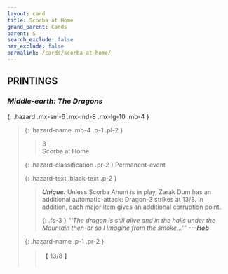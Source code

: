 ```yaml
---
layout: card
title: Scorba at Home
grand_parent: Cards
parent: S
search_exclude: false
nav_exclude: false
permalink: /cards/scorba-at-home/
---
```


## PRINTINGS


### _Middle-earth: The Dragons_

{: .hazard .mx-sm-6 .mx-md-8 .mx-lg-10 .mb-4 }
> {: .hazard-name .mb-4 .p-1 .pl-2 }
> > <div class="hazard-mp">3</div>
> > <div class="card-name">Scorba at Home</div>
>
> {: .hazard-classification .pr-2 }
> Permanent-event
>
> {: .hazard-text .black-text .p-2 }
> > _**Unique.**_ Unless Scorba Ahunt is in play, Zarak Dum has an additional automatic-attack: Dragon-3 strikes at 13/8. In addition, each major item gives an additional corruption point.   
> > 
> > {: .fs-3 } 
> > _“‘The dragon is still alive and in the halls under the Mountain then-or so I imagine from the smoke...’”_ ***---&#65279;Hob*** 
>
> {: .hazard-name .p-1 .pr-2 }
> > <div class="card-shield">【 13/8 】</div>
> > <div class="card-corruption">&nbsp;</div>
